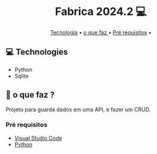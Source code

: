 <h1 align="center" style="font-weight: bold;">Fabrica 2024.2 💻</h1>

<p align="center">
 <a href="#tech">Tecnologia</a> • 
 <a href="#Faz"> o que faz </a> • 
  <a href="#Pré">Pré requisitos</a> •


<h2 id="tecnologia">💻 Technologies</h2>

- Python
- Sqlite

<h2 id="faz">🚀 o que faz ?</h2>
Projeto para guarda dados em uma API, e fazer um CRUD.


<h3 id="Pré"> Pré requisitos </h3>

- [Visual Studio Code]( https://code.visualstudio.com/)
- [Python](https://www.python.org/downloads/)
